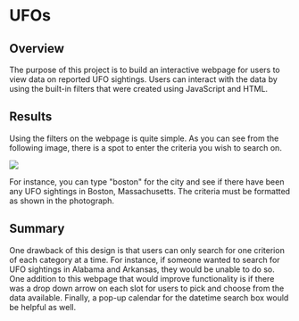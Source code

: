 # UFOs

## Overview
The purpose of this project is to build an interactive webpage for users to view data on reported UFO sightings. Users can interact with the data by using the built-in filters that were created using JavaScript and HTML. 

## Results
Using the filters on the webpage is quite simple. As you can see from the following image, there is a spot to enter the criteria you wish to search on. 

![](file:///Users/rinabaumgartner/Documents/Data_Analytics_Bootcamp/Week11_JavaScript/UFOs/static/images/Image%2010-10-22%20at%2011.02%20PM.jpg)

For instance, you can type "boston" for the city and see if there have been any UFO sightings in Boston, Massachusetts. The criteria must be formatted as shown in the photograph. 

## Summary
One drawback of this design is that users can only search for one criterion of each category at a time. For instance, if someone wanted to search for UFO sightings in Alabama and Arkansas, they would be unable to do so. One addition to this webpage that would improve functionality is if there was a drop down arrow on each slot for users to pick and choose from the data available. Finally, a pop-up calendar for the datetime search box would be helpful as well. 
